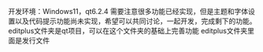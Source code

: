 开发环境：Windows11，qt6.2.4 
需要注意很多功能已经实现，但是主题和字体设置以及代码提示功能尚未实现，希望可以共同讨论，一起开发，完成剩下的功能。
editplus文件夹是qt项目，可以在这个文件夹的基础上完善功能
editplus文件夹里面是发行文件
